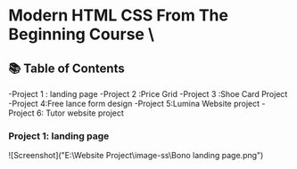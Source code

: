 # Modern HTML CSS From The Beginning Course \
## 📚 Table of Contents
-Project 1 : landing page 
-Project 2 :Price Grid
-Project 3 :Shoe Card Project
-Project 4:Free lance form design
-Project 5:Lumina Website project
-Project 6: Tutor website project

### Project 1:  landing page
![Screenshot]("E:\Website Project\image-ss\Bono landing page.png")
